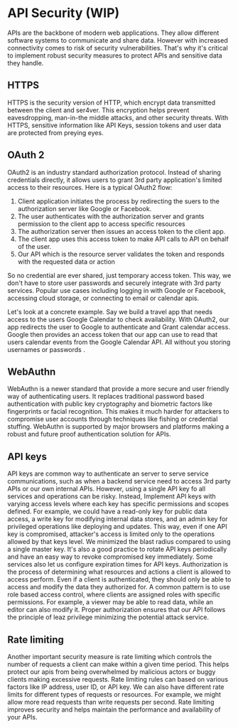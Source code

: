 # API Security (WIP)

APIs are the backbone of modern web applications. They allow different software systems to communicate and share data. However with increased connectivity comes to risk of security vulnerabilities. That's why it's critical to implement robust security measures to protect APIs and sensitive data they handle.

## HTTPS

HTTPS is the security version of HTTP, which encrypt data transmitted between the client and ser4ver. This encryption helps prevent eavesdropping, man-in-the middle attacks, and other security threats. With HTTPS, sensitive information like API Keys, session tokens and user data are protected from preying eyes.

## OAuth 2

OAuth2 is an industry standard authorization protocol. Instead of sharing credentials directly, it allows users to grant 3rd party application's limited access to their resources. Here is a typical OAuth2 flow:

1. Client application initiates the process by redirecting the suers to the authorization server like Google or Facebook.
2. The user authenticates with the authorization server and grants permission to the client app to access specific resources
3. The authorization server then issues an access token to the client app.
4. The client app uses this access token to make API calls to API on behalf of the user.
5. Our API which is the resource server validates the token and responds with the requested data or action

So no credential are ever shared, just temporary access token. This way, we don't have to store user passwords and securely integrate with 3rd party services. Popular use cases including logging in with Google or Facebook, accessing cloud storage, or connecting to email or calendar apis.

Let's look at a concrete example. Say we build a travel app that needs access to the users Google Calendar to check availability. With OAuth2, our app redirects the user to Google to authenticate and Grant calendar access. Google then provides an access token that our app can use to read that users calendar events from the Google Calendar API. All without you storing usernames or passwords .

## WebAuthn

WebAuthn is a newer standard that provide a more secure and user friendly way of authenticating users. It replaces traditional password based authentication with public key cryptography and biometric factors like fingerprints or facial recognition. This makes it much harder for attackers to compromise user accounts through techniques like fishing or credential stuffing. WebAuthn is supported by major browsers and platforms making a robust and future proof authentication solution for APIs.

## API keys

API keys are common way to authenticate an server to serve service communications, such as when a backend service need to access 3rd party APIs or our own internal APIs. However, using a single API key fo all services and operations can be risky. Instead, Implement API keys with varying access levels where each key has specific permissions and scopes defined. For example, we could have a read-only key for public data access, a write key for modifying internal data stores, and an admin key for privileged operations like deploying and updates. This way, even if one API key is compromised, attacker's access is limited only to the operations allowed by that keys level. We minimized the blast radius compared to using a single master key. It's also a good practice to rotate API keys periodically and have an easy way to revoke compromised key immediately. Some services also let us configure expiration times for API keys. Authorization is the process of determining what resources and actions a client is allowed to access perform. Even if a client is authenticated, they should only be able to access and modify the data they authorized for. A common pattern is to use role based access control, where clients are assigned roles with specific permissions. For example, a viewer may be able to read data, while an editor can also modify it. Proper authorization ensures that our API follows the principle of leaz privilege minimizing the potential attack service.

## Rate limiting

Another important security measure is rate limiting which controls the number of requests a client can make within a given time period. This helps protect our apis from being overwhelmed by malicious actors or buggy clients making excessive requests. Rate limiting rules can based on various factors like IP address, user ID, or API key. We can also have different rate limits for different types of requests or resources. For example, we might allow more read requests than write requests per second. Rate limiting improves security and helps maintain the performance and availability of your APIs.
